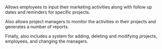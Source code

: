 Allows employees to input their marketing activities along with follow up dates and reminders for specific projects.

Also allows project managers to monitor the activities in their projects and generates a number of reports.

Finally, also includes a system for adding, deleting and modifying projects, employees, and changing the managers.